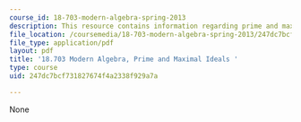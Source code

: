 ```yaml
---
course_id: 18-703-modern-algebra-spring-2013
description: This resource contains information regarding prime and maximal ideals.
file_location: /coursemedia/18-703-modern-algebra-spring-2013/247dc7bcf731827674f4a2338f929a7a_MIT18_703S13_pra_l_18.pdf
file_type: application/pdf
layout: pdf
title: '18.703 Modern Algebra, Prime and Maximal Ideals '
type: course
uid: 247dc7bcf731827674f4a2338f929a7a

---
```

None